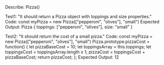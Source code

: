 Describe: Pizza()

Test1: "It should return a Pizza object with toppings and size properties."
Code: const myPizza = new Pizza(["pepperoni", "olives"], "small")
Expected Output: Pizza { toppings: ["pepperoni", "olives"], size: "small" }

Test2: "It should return the cost of a small pizza."
Code: const myPizza = new Pizza(["pepperoni", "olives"], "small")
      Pizza.prototype.pizzaCost = function() {
      let pizzaBaseCost = 10;
      let toppingsArray = this.toppings;
      let toppingsCost = toppingsArray.length x 1;
      pizzaCost = toppingsCost + pizzaBaseCost;
      return pizzaCost;
      };
Expected Output: 12
